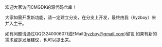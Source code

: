 欢迎大家访问CMGDK的源代码仓库！

大家如需开发新功能，请一定建立分支，在分支上开发，最终由我（hyzboy）来并入主干。

如有问题请通过QQ(324000607)或EMail(hyzboy@gmail.com)留言,如果有新的需求或是发展建议，也可以提出来。